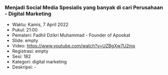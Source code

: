 ### Menjadi Social Media Spesialis yang banyak di cari Perusahaan - Digital Marketing

- Waktu: Kamis, 7 April 2022
- Pukul: 21:00
- Pemateri: Fadhil Dzikri Muhammad - Founder of Apookat
- Slide: empty
- Video: https://www.youtube.com/watch?v=UZBgXw7U2ms
- Registrasi: empty
- Sesi: 182
- Kategori: digital marketing
- Deskripsi: -
